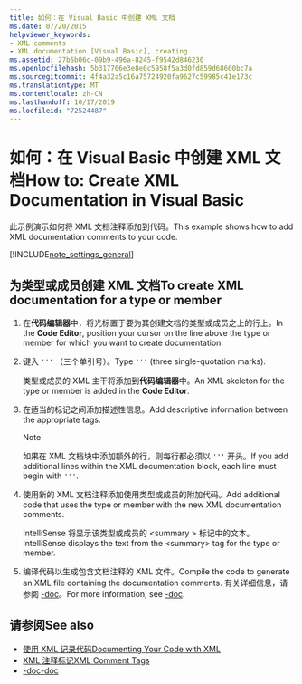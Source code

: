 ```yaml
---
title: 如何：在 Visual Basic 中创建 XML 文档
ms.date: 07/20/2015
helpviewer_keywords:
- XML comments
- XML documentation [Visual Basic], creating
ms.assetid: 27b5b06c-09b9-496a-8245-f9542d846230
ms.openlocfilehash: 5b317706e3e8e0c5958f5a3d0fd859d68600bc7a
ms.sourcegitcommit: 4f4a32a5c16a75724920fa9627c59985c41e173c
ms.translationtype: MT
ms.contentlocale: zh-CN
ms.lasthandoff: 10/17/2019
ms.locfileid: "72524487"
---
```

# <a name="how-to-create-xml-documentation-in-visual-basic"></a><span data-ttu-id="0f14a-102">如何：在 Visual Basic 中创建 XML 文档</span><span class="sxs-lookup"><span data-stu-id="0f14a-102">How to: Create XML Documentation in Visual Basic</span></span>

<span data-ttu-id="0f14a-103">此示例演示如何将 XML 文档注释添加到代码。</span><span class="sxs-lookup"><span data-stu-id="0f14a-103">This example shows how to add XML documentation comments to your code.</span></span>

[!INCLUDE[note_settings_general](~/includes/note-settings-general-md.md)]

## <a name="to-create-xml-documentation-for-a-type-or-member"></a><span data-ttu-id="0f14a-104">为类型或成员创建 XML 文档</span><span class="sxs-lookup"><span data-stu-id="0f14a-104">To create XML documentation for a type or member</span></span>

1. <span data-ttu-id="0f14a-105">在**代码编辑器**中，将光标置于要为其创建文档的类型或成员之上的行上。</span><span class="sxs-lookup"><span data-stu-id="0f14a-105">In the **Code Editor**, position your cursor on the line above the type or member for which you want to create documentation.</span></span>

2. <span data-ttu-id="0f14a-106">键入 `'''` （三个单引号）。</span><span class="sxs-lookup"><span data-stu-id="0f14a-106">Type `'''` (three single-quotation marks).</span></span>

    <span data-ttu-id="0f14a-107">类型或成员的 XML 主干将添加到**代码编辑器**中。</span><span class="sxs-lookup"><span data-stu-id="0f14a-107">An XML skeleton for the type or member is added in the **Code Editor**.</span></span>

3. <span data-ttu-id="0f14a-108">在适当的标记之间添加描述性信息。</span><span class="sxs-lookup"><span data-stu-id="0f14a-108">Add descriptive information between the appropriate tags.</span></span>

    > [!NOTE]
    > <span data-ttu-id="0f14a-109">如果在 XML 文档块中添加额外的行，则每行都必须以 `'''` 开头。</span><span class="sxs-lookup"><span data-stu-id="0f14a-109">If you add additional lines within the XML documentation block, each line must begin with `'''`.</span></span>

4. <span data-ttu-id="0f14a-110">使用新的 XML 文档注释添加使用类型或成员的附加代码。</span><span class="sxs-lookup"><span data-stu-id="0f14a-110">Add additional code that uses the type or member with the new XML documentation comments.</span></span>

    <span data-ttu-id="0f14a-111">IntelliSense 将显示该类型或成员的 \<summary > 标记中的文本。</span><span class="sxs-lookup"><span data-stu-id="0f14a-111">IntelliSense displays the text from the \<summary> tag for the type or member.</span></span>

5. <span data-ttu-id="0f14a-112">编译代码以生成包含文档注释的 XML 文件。</span><span class="sxs-lookup"><span data-stu-id="0f14a-112">Compile the code to generate an XML file containing the documentation comments.</span></span> <span data-ttu-id="0f14a-113">有关详细信息，请参阅 [-doc](../../../visual-basic/reference/command-line-compiler/doc.md)。</span><span class="sxs-lookup"><span data-stu-id="0f14a-113">For more information, see [-doc](../../../visual-basic/reference/command-line-compiler/doc.md).</span></span>

## <a name="see-also"></a><span data-ttu-id="0f14a-114">请参阅</span><span class="sxs-lookup"><span data-stu-id="0f14a-114">See also</span></span>

- [<span data-ttu-id="0f14a-115">使用 XML 记录代码</span><span class="sxs-lookup"><span data-stu-id="0f14a-115">Documenting Your Code with XML</span></span>](../../../visual-basic/programming-guide/program-structure/documenting-your-code-with-xml.md)
- [<span data-ttu-id="0f14a-116">XML 注释标记</span><span class="sxs-lookup"><span data-stu-id="0f14a-116">XML Comment Tags</span></span>](../../../visual-basic/language-reference/xmldoc/index.md)
- [<span data-ttu-id="0f14a-117">-doc</span><span class="sxs-lookup"><span data-stu-id="0f14a-117">-doc</span></span>](../../../visual-basic/reference/command-line-compiler/doc.md)
